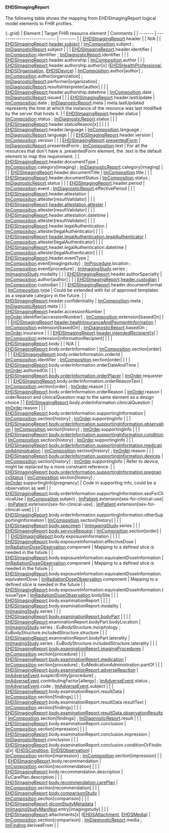 <!--
  Generated file. Do not edit.
-->

#### EHDSImagingReport

The following table shows the mapping from EHDSImagingReport logical model elements to FHIR profiles.

{:.grid}
| Element | Target FHIR resource.element | Comments |
| ------- | ---------------------------- | -------- |
| [EHDSImagingReport](StructureDefinition-EHDSImagingReport.html).header |  | N/A |
| [EHDSImagingReport](StructureDefinition-EHDSImagingReport.html).[header.subject](StructureDefinition-EHDSPatient.html) | [ImComposition](StructureDefinition-ImComposition.html).subject ; [ImDiagnosticReport](StructureDefinition-ImDiagnosticReport.html).subject |  |
| [EHDSImagingReport](StructureDefinition-EHDSImagingReport.html).header.identifier | [ImComposition](StructureDefinition-ImComposition.html).identifier ; [ImDiagnosticReport](StructureDefinition-ImDiagnosticReport.html).identifier |  |
| [EHDSImagingReport](StructureDefinition-EHDSImagingReport.html).header.authorship | [ImComposition](StructureDefinition-ImComposition.html).author |  |
| [EHDSImagingReport](StructureDefinition-EHDSImagingReport.html).header.authorship.author[x] ([EHDSHealthProfessional](StructureDefinition-EHDSHealthProfessional.html), [EHDSOrganisation](StructureDefinition-EHDSOrganisation.html), [EHDSDevice](StructureDefinition-EHDSDevice.html)) | [ImComposition](StructureDefinition-ImComposition.html).author[author] ; [ImComposition](StructureDefinition-ImComposition.html).author[organization] ; [ImDiagnosticReport](StructureDefinition-ImDiagnosticReport.html).performer[organization] ; [ImDiagnosticReport](StructureDefinition-ImDiagnosticReport.html).resultsInterpreter[author] |  |
| [EHDSImagingReport](StructureDefinition-EHDSImagingReport.html).header.authorship.datetime | [ImComposition](StructureDefinition-ImComposition.html).date ; [ImDiagnosticReport](StructureDefinition-ImDiagnosticReport.html).issued |  |
| [EHDSImagingReport](StructureDefinition-EHDSImagingReport.html).header.lastUpdate | [ImComposition](StructureDefinition-ImComposition.html).date ; [ImDiagnosticReport](StructureDefinition-ImDiagnosticReport.html).meta | meta.lastUpdated represents the time at which the instance of the resource was last modified by the server that hosts it. |
| [EHDSImagingReport](StructureDefinition-EHDSImagingReport.html).header.status | [ImComposition](StructureDefinition-ImComposition.html).status ; [ImDiagnosticReport](StructureDefinition-ImDiagnosticReport.html).status |  |
| [EHDSImagingReport](StructureDefinition-EHDSImagingReport.html).header.statusReason[x] |  |  |
| [EHDSImagingReport](StructureDefinition-EHDSImagingReport.html).header.language | [ImComposition](StructureDefinition-ImComposition.html).language ; [ImDiagnosticReport](StructureDefinition-ImDiagnosticReport.html).language |  |
| [EHDSImagingReport](StructureDefinition-EHDSImagingReport.html).header.version | [ImComposition](StructureDefinition-ImComposition.html).version |  |
| [EHDSImagingReport](StructureDefinition-EHDSImagingReport.html).[presentedForm](StructureDefinition-EHDSAttachment.html) | [ImDiagnosticReport](StructureDefinition-ImDiagnosticReport.html).presentedForm ; [ImComposition](StructureDefinition-ImComposition.html).text | For all the resources that don't have a .presentedForm element, the .text is the default element to map this requirement. |
| [EHDSImagingReport](StructureDefinition-EHDSImagingReport.html).header.documentType | [ImComposition](StructureDefinition-ImComposition.html).category[imaging] ; [ImDiagnosticReport](StructureDefinition-ImDiagnosticReport.html).category[imaging] |  |
| [EHDSImagingReport](StructureDefinition-EHDSImagingReport.html).header.documentTitle | [ImComposition](StructureDefinition-ImComposition.html).title |  |
| [EHDSImagingReport](StructureDefinition-EHDSImagingReport.html).header.documentStatus | [ImComposition](StructureDefinition-ImComposition.html).status ; [ImDiagnosticReport](StructureDefinition-ImDiagnosticReport.html).status |  |
| [EHDSImagingReport](StructureDefinition-EHDSImagingReport.html).header.period | [ImComposition](StructureDefinition-ImComposition.html).event ; [ImDiagnosticReport](StructureDefinition-ImDiagnosticReport.html).effectivePeriod |  |
| [EHDSImagingReport](StructureDefinition-EHDSImagingReport.html).header.attestation | [ImComposition](StructureDefinition-ImComposition.html).attester[resultValidator] |  |
| [EHDSImagingReport](StructureDefinition-EHDSImagingReport.html).[header.attestation.attester](StructureDefinition-EHDSHealthProfessional.html) | [ImComposition](StructureDefinition-ImComposition.html).attester[resultValidator] |  |
| [EHDSImagingReport](StructureDefinition-EHDSImagingReport.html).header.attestation.datetime | [ImComposition](StructureDefinition-ImComposition.html).attester[resultValidator] |  |
| [EHDSImagingReport](StructureDefinition-EHDSImagingReport.html).header.legalAuthentication | [ImComposition](StructureDefinition-ImComposition.html).attester[legalAuthenticator] |  |
| [EHDSImagingReport](StructureDefinition-EHDSImagingReport.html).[header.legalAuthentication.legalAuthenticator](StructureDefinition-EHDSHealthProfessional.html) | [ImComposition](StructureDefinition-ImComposition.html).attester[legalAuthenticator] |  |
| [EHDSImagingReport](StructureDefinition-EHDSImagingReport.html).header.legalAuthentication.datetime | [ImComposition](StructureDefinition-ImComposition.html).attester[legalAuthenticator] |  |
| [EHDSImagingReport](StructureDefinition-EHDSImagingReport.html).header.eventType | [ImComposition](StructureDefinition-ImComposition.html).event[imagingstudy] ; [ImProcedure](StructureDefinition-ImProcedure.html).location ; [ImComposition](StructureDefinition-ImComposition.html).event[procedure] ; [ImImagingStudy](StructureDefinition-ImImagingStudy.html).series ; [ImImagingStudy](StructureDefinition-ImImagingStudy.html).modality |  |
| [EHDSImagingReport](StructureDefinition-EHDSImagingReport.html).header.authorSpecialty | [ImComposition](StructureDefinition-ImComposition.html).author[author] |  |
| [EHDSImagingReport](StructureDefinition-EHDSImagingReport.html).[header.custodian](StructureDefinition-EHDSOrganisation.html) | [ImComposition](StructureDefinition-ImComposition.html).custodian |  |
| [EHDSImagingReport](StructureDefinition-EHDSImagingReport.html).header.documentFormat | [ImComposition](StructureDefinition-ImComposition.html).type | Could be extended with list of approved templates as a separate category in the future. |
| [EHDSImagingReport](StructureDefinition-EHDSImagingReport.html).header.confidentiality | [ImComposition](StructureDefinition-ImComposition.html).meta ; [ImDiagnosticReport](StructureDefinition-ImDiagnosticReport.html).meta |  |
| [EHDSImagingReport](StructureDefinition-EHDSImagingReport.html).header.accessionNumber | [ImOrder](StructureDefinition-ImOrder.html).identifier[accessionNumber] ; [ImComposition](StructureDefinition-ImComposition.html).extension[basedOn] |  |
| [EHDSImagingReport](StructureDefinition-EHDSImagingReport.html).[header.healthInsuranceAndPaymentInformation](StructureDefinition-EHDSCoverage.html) | [ImComposition](StructureDefinition-ImComposition.html).extension[basedOn] ; [ImDiagnosticReport](StructureDefinition-ImDiagnosticReport.html).basedOn ; [ImOrder](StructureDefinition-ImOrder.html).insurance |  |
| [EHDSImagingReport](StructureDefinition-EHDSImagingReport.html).[header.intendedRecipient[x]](StructureDefinition-EHDSPatient.html) | [ImComposition](StructureDefinition-ImComposition.html).extension[informationRecipient] |  |
| [EHDSImagingReport](StructureDefinition-EHDSImagingReport.html).body |  | N/A |
| [EHDSImagingReport](StructureDefinition-EHDSImagingReport.html).body.orderInformation | [ImComposition](StructureDefinition-ImComposition.html).section[order] |  |
| [EHDSImagingReport](StructureDefinition-EHDSImagingReport.html).body.orderInformation.orderId | [ImComposition](StructureDefinition-ImComposition.html).identifier ; [ImComposition](StructureDefinition-ImComposition.html).section[order] |  |
| [EHDSImagingReport](StructureDefinition-EHDSImagingReport.html).body.orderInformation.orderDateAndTime | [ImOrder](StructureDefinition-ImOrder.html).authoredOn |  |
| [EHDSImagingReport](StructureDefinition-EHDSImagingReport.html).[body.orderInformation.orderPlacer](StructureDefinition-EHDSHealthProfessional.html) | [ImOrder](StructureDefinition-ImOrder.html).requester |  |
| [EHDSImagingReport](StructureDefinition-EHDSImagingReport.html).body.orderInformation.orderReasonText | [ImComposition](StructureDefinition-ImComposition.html).section[order] ; [ImOrder](StructureDefinition-ImOrder.html).reason |  |
| [EHDSImagingReport](StructureDefinition-EHDSImagingReport.html).body.orderInformation.orderReason | [ImOrder](StructureDefinition-ImOrder.html).reason | orderReason and clinicalQuestion map to the same element as a design choice |
| [EHDSImagingReport](StructureDefinition-EHDSImagingReport.html).body.orderInformation.clinicalQuestion | [ImOrder](StructureDefinition-ImOrder.html).reason |  |
| [EHDSImagingReport](StructureDefinition-EHDSImagingReport.html).body.orderInformation.supportingInformation | [ImComposition](StructureDefinition-ImComposition.html).section[history] ; [ImOrder](StructureDefinition-ImOrder.html).supportingInfo |  |
| [EHDSImagingReport](StructureDefinition-EHDSImagingReport.html).[body.orderInformation.supportingInformation.observation](StructureDefinition-EHDSObservation.html) | [ImComposition](StructureDefinition-ImComposition.html).section[history] ; [ImOrder](StructureDefinition-ImOrder.html).supportingInfo |  |
| [EHDSImagingReport](StructureDefinition-EHDSImagingReport.html).[body.orderInformation.supportingInformation.condition](StructureDefinition-EHDSCondition.html) | [ImComposition](StructureDefinition-ImComposition.html).section[history] ; [ImOrder](StructureDefinition-ImOrder.html).supportingInfo |  |
| [EHDSImagingReport](StructureDefinition-EHDSImagingReport.html).[body.orderInformation.supportingInformation.medicationAdministration](StructureDefinition-EHDSMedicationAdministration.html) | [ImComposition](StructureDefinition-ImComposition.html).section[history] ; [ImOrder](StructureDefinition-ImOrder.html).reason |  |
| [EHDSImagingReport](StructureDefinition-EHDSImagingReport.html).[body.orderInformation.supportingInformation.devices](StructureDefinition-EHDSDevice.html) | [ImComposition](StructureDefinition-ImComposition.html).section[history] ; [ImOrder](StructureDefinition-ImOrder.html).supportingInfo | Refer to device, might be replaced by a more constraint reference. |
| [EHDSImagingReport](StructureDefinition-EHDSImagingReport.html).[body.orderInformation.supportingInformation.pregnancyStatus](StructureDefinition-EHDSCurrentPregnancy.html) | [ImComposition](StructureDefinition-ImComposition.html).section[history] ; [ImOrder](StructureDefinition-ImOrder.html).supportingInfo[pregnancy] | Code in supporting info, could be a observation as well |
| [EHDSImagingReport](StructureDefinition-EHDSImagingReport.html).body.orderInformation.supportingInformation.sexForClinicalUse | [ImComposition](StructureDefinition-ImComposition.html).subject ; [ImPatient](StructureDefinition-ImPatient.html).extension[sex-for-clinical-use] ; [ImPatient](StructureDefinition-ImPatient.html).extension[sex-for-clinical-use] ; [ImPatient](StructureDefinition-ImPatient.html).extension[sex-for-clinical-use] |  |
| [EHDSImagingReport](StructureDefinition-EHDSImagingReport.html).body.orderInformation.supportingInformation.otherSupportingInformation | [ImComposition](StructureDefinition-ImComposition.html).section[history] |  |
| [EHDSImagingReport](StructureDefinition-EHDSImagingReport.html).[body.specimen](StructureDefinition-EHDSSpecimen.html) | [ImImagingStudy](StructureDefinition-ImImagingStudy.html).series |  |
| [EHDSImagingReport](StructureDefinition-EHDSImagingReport.html).[body.serviceRequest](StructureDefinition-EHDSServiceRequest.html) | [ImComposition](StructureDefinition-ImComposition.html).section[order] |  |
| [EHDSImagingReport](StructureDefinition-EHDSImagingReport.html).body.exposureInformation |  |  |
| [EHDSImagingReport](StructureDefinition-EHDSImagingReport.html).body.exposureInformation.effectiveDose | [ImRadiationDoseObservation](StructureDefinition-ImRadiationDoseObservation.html).component | Mapping to a defined slice is needed in the future |
| [EHDSImagingReport](StructureDefinition-EHDSImagingReport.html).body.exposureInformation.equivalentDoseInformation | [ImRadiationDoseObservation](StructureDefinition-ImRadiationDoseObservation.html).component | Mapping to a defined slice is needed in the future |
| [EHDSImagingReport](StructureDefinition-EHDSImagingReport.html).body.exposureInformation.equivalentDoseInformation.equivalentDose | [ImRadiationDoseObservation](StructureDefinition-ImRadiationDoseObservation.html).component | Mapping to a defined slice is needed in the future |
| [EHDSImagingReport](StructureDefinition-EHDSImagingReport.html).body.exposureInformation.equivalentDoseInformation.tissueType | [ImRadiationDoseObservation](StructureDefinition-ImRadiationDoseObservation.html).bodySite |  |
| [EHDSImagingReport](StructureDefinition-EHDSImagingReport.html).body.examinationReport |  |  |
| [EHDSImagingReport](StructureDefinition-EHDSImagingReport.html).body.examinationReport.modality | [ImImagingStudy](StructureDefinition-ImImagingStudy.html).series |  |
| [EHDSImagingReport](StructureDefinition-EHDSImagingReport.html).[body.examinationReport.bodyPart](StructureDefinition-EHDSBodyStructure.html) |  |  |
| [EHDSImagingReport](StructureDefinition-EHDSImagingReport.html).examinationReport.bodyPart.bodyLocation | [ImImagingStudy](StructureDefinition-ImImagingStudy.html).series ; EuBodyStructure.morphology ; EuBodyStructure.includedStructure.structure |  |
| [EHDSImagingReport](StructureDefinition-EHDSImagingReport.html).examinationReport.bodyPart.laterality | [ImImagingStudy](StructureDefinition-ImImagingStudy.html).series ; EuBodyStructure.includedStructure.laterality |  |
| [EHDSImagingReport](StructureDefinition-EHDSImagingReport.html).[body.examinationReport.imagingProcedures](StructureDefinition-EHDSProcedure.html) | [ImComposition](StructureDefinition-ImComposition.html).section[procedure] |  |
| [EHDSImagingReport](StructureDefinition-EHDSImagingReport.html).[body.examinationReport.medication](StructureDefinition-EHDSMedicationAdministration.html) | [ImComposition](StructureDefinition-ImComposition.html).section[procedure] ; EuMedicationAdministration.partOf |  |
| [EHDSImagingReport](StructureDefinition-EHDSImagingReport.html).[body.examinationReport.adverseReaction](StructureDefinition-EHDSAllergyIntolerance.html) | [ImAdverseEvent](StructureDefinition-ImAdverseEvent.html).suspectEntity[procedure] ; [ImAdverseEvent](StructureDefinition-ImAdverseEvent.html).contributingFactor[allergy] ; [ImAdverseEvent](StructureDefinition-ImAdverseEvent.html).status ; [ImAdverseEvent](StructureDefinition-ImAdverseEvent.html).code ; [ImAdverseEvent](StructureDefinition-ImAdverseEvent.html).subject |  |
| [EHDSImagingReport](StructureDefinition-EHDSImagingReport.html).body.examinationReport.resultData | [ImComposition](StructureDefinition-ImComposition.html).section[findings] |  |
| [EHDSImagingReport](StructureDefinition-EHDSImagingReport.html).body.examinationReport.resultData.resultText | [ImComposition](StructureDefinition-ImComposition.html).section[findings] |  |
| [EHDSImagingReport](StructureDefinition-EHDSImagingReport.html).[body.examinationReport.resultData.observationResults](StructureDefinition-EHDSObservation.html) | [ImComposition](StructureDefinition-ImComposition.html).section[findings] ; [ImDiagnosticReport](StructureDefinition-ImDiagnosticReport.html).result |  |
| [EHDSImagingReport](StructureDefinition-EHDSImagingReport.html).body.examinationReport.conclusion | [ImComposition](StructureDefinition-ImComposition.html).section[impression] |  |
| [EHDSImagingReport](StructureDefinition-EHDSImagingReport.html).body.examinationReport.conclusion.impression | [ImDiagnosticReport](StructureDefinition-ImDiagnosticReport.html).conclusion |  |
| [EHDSImagingReport](StructureDefinition-EHDSImagingReport.html).body.examinationReport.conclusion.conditionOrFinding[x] ([EHDSCondition](StructureDefinition-EHDSCondition.html), [EHDSObservation](StructureDefinition-EHDSObservation.html)) | [ImComposition](StructureDefinition-ImComposition.html).section[impression] ; [ImComposition](StructureDefinition-ImComposition.html).section[impression] |  |
| [EHDSImagingReport](StructureDefinition-EHDSImagingReport.html).body.recommendation | [ImComposition](StructureDefinition-ImComposition.html).section[recommendation] |  |
| [EHDSImagingReport](StructureDefinition-EHDSImagingReport.html).body.recommendation.description | EuCarePlan.description |  |
| [EHDSImagingReport](StructureDefinition-EHDSImagingReport.html).[body.recommendation.carePlan](StructureDefinition-EHDSCarePlan.html) | [ImComposition](StructureDefinition-ImComposition.html).section[recommendation] |  |
| [EHDSImagingReport](StructureDefinition-EHDSImagingReport.html).[body.comparisonStudy](#ehdsimagingreport) | [ImComposition](StructureDefinition-ImComposition.html).section[comparison] |  |
| [EHDSImagingReport](StructureDefinition-EHDSImagingReport.html).[dicomStudyMetadata](#ehdsimagingstudy) | [ImImagingStudyManifest](StructureDefinition-ImImagingStudyManifest.html).entry[imagingstudy] |  |
| [EHDSImagingReport](StructureDefinition-EHDSImagingReport.html).attachments[x] ([EHDSAttachment](StructureDefinition-EHDSAttachment.html), [EHDSMedia](StructureDefinition-EHDSMedia.html)) | [ImComposition](StructureDefinition-ImComposition.html).section[comparison] ; [ImDiagnosticReport](StructureDefinition-ImDiagnosticReport.html).media ; [ImFinding](StructureDefinition-ImFinding.html).derivedFrom |  |


